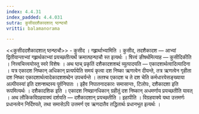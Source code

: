 ```yaml
---
index: 4.4.31
index_padded: 4.4.031
sutra: कुसीददशैकादशात्‌ ष्ठन्ष्ठचौ
vritti: balamanorama

---
```

<<कुसीददशैकादशात् ष्ठन्ष्ठचौ>> - कुसीद । गह्र्रार्थाभ्यामिति । कुसीद, तदशैकादश — आभ्यां द्वितीयान्ताभ्यां गह्र्रार्थकाभ्यां प्रयच्छतीत्यर्थे क्रमात्ष्ठन्ष्ठचौ स्त इत्यर्थः । षित्त्वं ङीषर्थमित्याह — कुसीदिकीति । नित्त्वचित्त्वयोस्तु स्वरे विशेषः । अथ ष्ठच् प्रकृतिं दशैकादशशब्दं व्युत्पादयति — एकादशार्थत्वादित्यादिना । यत्र एकादश निष्कान् अधिकान् प्रत्यर्पयेति समयं कृत्वा दश निष्का ऋणत्वेन दीयन्ते, तत्र ऋणत्वेन गृहीता दश निष्का एकादशार्थत्वादेकादशशब्देन उपचर्यन्ते । ततश्च एकादश च ते दश चेति कर्मधारयेसङ्ख्याया अल्पीयस्या॑ इति दशन्शब्दस्य पूर्वनिपातः । इहैव निपातनादकारः समासान्तः, टिलोपः, दशैकादशा इति रूपमित्यर्थः । दशैकादशिक इति । एकादश निष्खानधिकान् ग्रहीतुं दश निष्कान् अधमर्णाय प्रयच्छतीति यावत् । अथ लौकिकविग्रहवाक्यं दर्शयति — दशैकादशान् प्रयच्छतीति । इहापीति । विग्रहवाक्ये यथा उत्तमर्णः प्रधानत्वेन निर्दिश्यते, तथा समासेऽपि उत्तमर्ण एव ऋणदातैव तद्धितार्थः प्रधानभूत इत्यर्थः । 